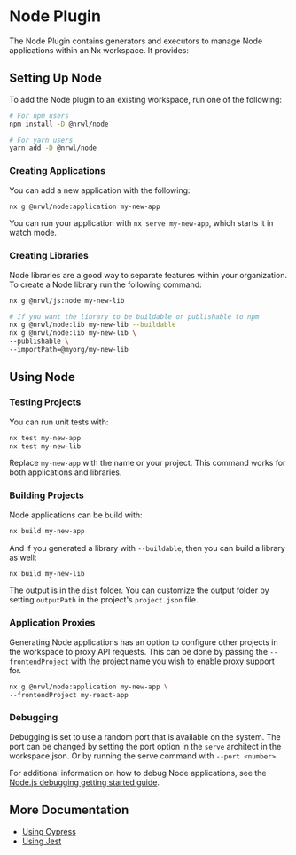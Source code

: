 # Node Plugin

The Node Plugin contains generators and executors to manage Node applications within an Nx workspace. It provides:

## Setting Up Node

To add the Node plugin to an existing workspace, run one of the following:

```bash
# For npm users
npm install -D @nrwl/node

# For yarn users
yarn add -D @nrwl/node
```

### Creating Applications

You can add a new application with the following:

```bash
nx g @nrwl/node:application my-new-app
```

You can run your application with `nx serve my-new-app`, which starts it in watch mode.

### Creating Libraries

Node libraries are a good way to separate features within your organization. To create a Node library run the following command:

```bash
nx g @nrwl/js:node my-new-lib

# If you want the library to be buildable or publishable to npm
nx g @nrwl/node:lib my-new-lib --buildable
nx g @nrwl/node:lib my-new-lib \
--publishable \
--importPath=@myorg/my-new-lib
```

## Using Node

### Testing Projects

You can run unit tests with:

```bash
nx test my-new-app
nx test my-new-lib
```

Replace `my-new-app` with the name or your project. This command works for both applications and libraries.

### Building Projects

Node applications can be build with:

```bash
nx build my-new-app
```

And if you generated a library with `--buildable`, then you can build a library as well:

```bash
nx build my-new-lib
```

The output is in the `dist` folder. You can customize the output folder by setting `outputPath` in the project's `project.json` file.

### Application Proxies

Generating Node applications has an option to configure other projects in the workspace to proxy API requests. This can be done by passing the `--frontendProject` with the project name you wish to enable proxy support for.

```bash
nx g @nrwl/node:application my-new-app \
--frontendProject my-react-app
```

### Debugging

Debugging is set to use a random port that is available on the system. The port can be changed by setting the port option in the `serve` architect in the workspace.json. Or by running the serve command with `--port <number>`.

For additional information on how to debug Node applications, see the [Node.js debugging getting started guide](https://nodejs.org/en/docs/guides/debugging-getting-started/#inspector-clients).

## More Documentation

- [Using Cypress](/cypress/overview)
- [Using Jest](/jest/overview)
